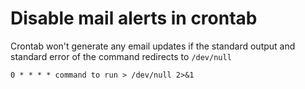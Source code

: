 # Disable mail alerts in crontab

Crontab won't generate any email updates if the standard output and standard error of the command redirects to `/dev/null`

```
0 * * * * command to run > /dev/null 2>&1
```
